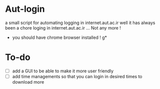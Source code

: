 # Aut-login
a small script for automating logging in internet.aut.ac.ir 
well it has always been a chore loging in internet.aut.ac.ir ... Not any more !
* you should have chrome browser installed ! g*
# To-do
- [ ] add a GUI to be able to make it more user friendly
- [ ] add time managements so that you can login in desired times to download more 
